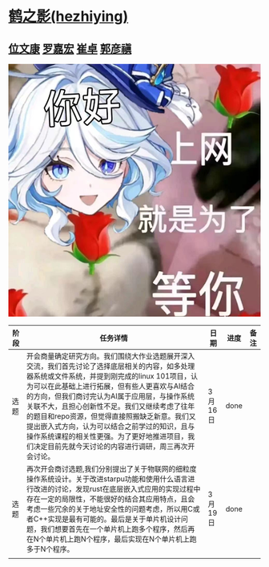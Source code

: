# [鹤之影(hezhiying)](https://github.com/OSH-2025/hezhiying )
## [位文康](https://github.com/jianyingzhihe "位文康") [罗嘉宏](https://github.com/ustcljh "罗嘉宏") [崔卓](https://github.com/crosaa "崔卓") [郭彦禛](https://github.com/EricGuoYanzhen "郭彦禛")
![永世传颂，不休独舞，神爱世人，芙门永存！](./src/fufu.jpg)

| 阶段 | 任务详情     | 日期    | 进度 | 备注 |
| ---- | ------------ | ------- | ---- | ---- |
|  选题   | 开会商量确定研究方向。我们围绕大作业选题展开深入交流，我们首先讨论了选择底层相关的内容，如多处理器系统或文件系统，并提到刚完成的linux 101项目，认为可以在此基础上进行拓展，但有些人更喜欢与AI结合的方向，但我们商讨完认为AI属于应用层，与操作系统关联不大，且担心创新性不足。我们又继续考虑了往年的题目和repo资源，但觉得直接照搬缺乏新意。我们又提出嵌入式方向，认为可以结合之前学过的知识，且与操作系统课程的相关性更强。为了更好地推进项目，我们决定目前先就今天讨论的内容进行调研，周三再次开会讨论。           |    3月16日     |   done   |      |
| 选题 | 再次开会商讨选题,我们分别提出了关于物联网的细粒度操作系统设计。关于改进starpu功能和使用什么语言进行改进的讨论，发现rust在底层嵌入式应用的实现过程中存在一定的局限性，不能很好的结合其应用特点，且会考虑一些冗余的关于地址安全性的问题考虑，所以用C或者C++实现是最有可能的。最后是关于单片机设计问题，我们想要首先在一个单片机上跑多个程序，然后再在N个单片机上跑N个程序，最后实现在N个单片机上跑多于N个程序。 | 3月19日 | done  |      |
|      |              |         |      |      |
